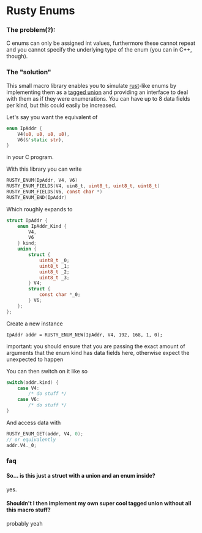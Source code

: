 # Rusty Enums

### The problem(?):
C enums can only be assigned int values, furthermore these cannot repeat and you cannot specify the underlying type of the enum (you can in C++, though). 

### The "solution"
This small macro library enables you to simulate [rust](https://www.rust-lang.org/)-like enums by implementing them as a [tagged union](https://en.wikipedia.org/wiki/Tagged_union) and providing an interface to deal with them as if they were enumerations. You can have up to 8 data fields per kind, but this could easily be increased.

Let's say you want the equivalent of
```rust
enum IpAddr {
    V4(u8, u8, u8, u8),
    V6(&'static str),
}
```
in your C program. 

With this library you can write
```c
RUSTY_ENUM(IpAddr, V4, V6)
RUSTY_ENUM_FIELDS(V4, uin8_t, uint8_t, uint8_t, uint8_t)
RUSTY_ENUM_FIELDS(V6, const char *)
RUSTY_ENUM_END(IpAddr)
```

Which roughly expands to
```c
struct IpAddr {
    enum IpAddr_Kind {
        V4,
        V6
    } kind;
    union {
        struct {
            uint8_t _0;
            uint8_t _1;
            uint8_t _2;
            uint8_t _3;
        } V4;
        struct {
            const char *_0;
        } V6;
    };
};
```

Create a new instance
```
IpAddr addr = RUSTY_ENUM_NEW(IpAddr, V4, 192, 168, 1, 0);
```
important: you should ensure that you are passing the exact amount of arguments
that the enum kind has data fields here, otherwise expect the unexpected to happen

You can then switch on it like so
```c
switch(addr.kind) {
    case V4:
        /* do stuff */
    case V6:
        /* do stuff */
}
```

And access data with
```c
RUSTY_ENUM_GET(addr, V4, 0);
// or equivalently
addr.V4._0;
```

### faq
#### So... is this just a struct with a union and an enum inside?
yes.

#### Shouldn't I then implement my own super cool tagged union without all this macro stuff?
probably yeah
